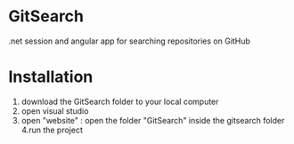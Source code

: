 # GitSearch
.net session and angular app for searching repositories on GitHub
# Installation
1. download the GitSearch folder to your local computer
2. open visual studio
3. open "website" : open the folder "GitSearch" inside the gitsearch folder 
4.run the project
